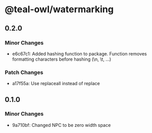 # @teal-owl/watermarking

## 0.2.0

### Minor Changes

- e6c67c1: Added hashing function to package. Function removes formatting characters before hashing (\n, \t, ...)

### Patch Changes

- a17f55a: Use replaceall instead of replace

## 0.1.0

### Minor Changes

- 9a710bf: Changed NPC to be zero width space
